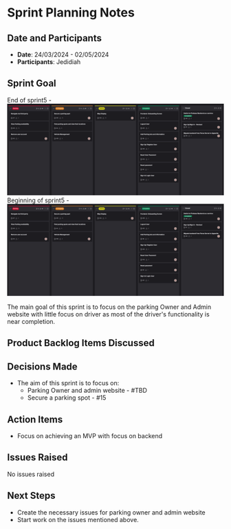 # Sprint Planning Notes

## Date and Participants

- **Date**: 24/03/2024 - 02/05/2024
- **Participants**: Jedidiah

## Sprint Goal

End of sprint5 - ![Alt text](../Sprint-5/sprint5-21-March-2024.png)
Beginning of sprint5 - ![Alt text](../Sprint-6/sprint6-24-March-2024.png)

The main goal of this sprint is to focus on the parking Owner and Admin website with little focus on driver as most of the driver's functionality is near completion.

## Product Backlog Items Discussed

## Decisions Made

- The aim of this sprint is to focus on:
  - Parking Owner and admin website - #TBD
  - Secure a parking spot - #15

## Action Items

- Focus on achieving an MVP with focus on backend

## Issues Raised

No issues raised

## Next Steps

- Create the necessary issues for parking owner and admin website
- Start work on the issues mentioned above.
